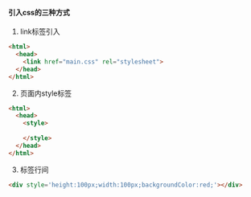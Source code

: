 #### 引入css的三种方式

1. link标签引入

```html
<html>
  <head>
    <link href="main.css" rel="stylesheet">
  </head>
</html>
```

2. 页面内style标签

```html
<html>
  <head>
    <style>
    	
    </style>
  </head>
</html>
```



3. 标签行间

```html
<div style='height:100px;width:100px;backgroundColor:red;'></div>
```

